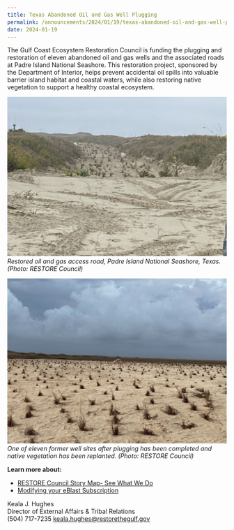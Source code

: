 ```yaml
---
title: Texas Abandoned Oil and Gas Well Plugging
permalink: /announcements/2024/01/19/texas-abandoned-oil-and-gas-well-plugging/
date: 2024-01-19
---
```


The Gulf Coast Ecosystem Restoration Council is funding the plugging and restoration of eleven abandoned oil and gas wells and the associated roads at Padre Island National Seashore. This restoration project, sponsored by the Department of Interior, helps prevent accidental oil spills into valuable barrier island habitat and coastal waters, while also restoring native vegetation to support a healthy coastal ecosystem.

![restored oil and gas access road](/img/Well%20Plugging%20Site%20Visit%20-%20Access%20Road%20Restoration-edit.jpg%20-%2020231218.jpg)
_Restored oil and gas access road, Padre Island National Seashore, Texas. (Photo: RESTORE Council)_

![former well site after plugging and replanted with native vegetation](/img/PGMON%20-%20Well%20Plugging%20Site%20Visit%20Well%20Pad%20Restoration.jpg%20-%2020231218.jpg)
_One of eleven former well sites after plugging has been completed and native vegetation has been replanted. (Photo: RESTORE Council)_

**Learn more about:**

- [RESTORE Council Story Map- See What We Do](https://restorethegulf.maps.arcgis.com/apps/MapSeries/index.html?appid=fc84cd0bac7540839a43b56936a529ca)
- [Modifying your eBlast Subscription](https://www.restorethegulf.gov/apps/eblast/ModifyInformation.aspx)

Keala J. Hughes  
Director of External Affairs & Tribal Relations  
(504) 717-7235
keala.hughes@restorethegulf.gov
